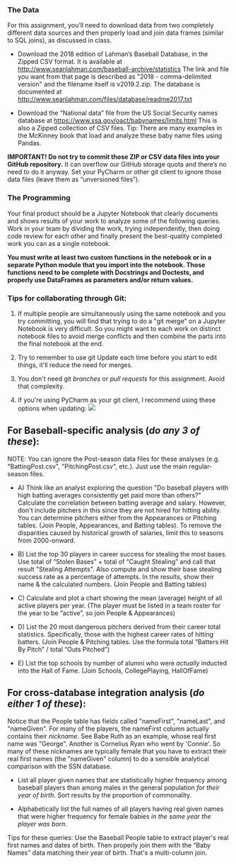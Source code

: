 
### The Data
For this assignment, you’ll need to download data from two completely
different data sources and then properly load and join data frames
(similar to SQL joins), as discussed in class.

* Download the 2018 edition of Lahman’s Baseball Database, in the Zipped
CSV format. It is available at
http://www.seanlahman.com/baseball-archive/statistics
The link and file you want from that page is described as 
"2018 - comma-delimited version" and the filename itself is v2019.2.zip. The 
database is documented at http://www.seanlahman.com/files/database/readme2017.txt

* Download the “National data” file from the US Social Security names
database at https://www.ssa.gov/oact/babynames/limits.html  This is also
a Zipped collection of CSV files.  Tip:  There are many examples in the
McKinney book that load and analyze these baby name files using Pandas.

**IMPORTANT!  Do not try to commit those ZIP or CSV data files into your
GitHub repository.**  It can overflow our GitHub storage quota and
there’s no need to do it anyway.  Set your PyCharm or other git client
to ignore those data files (leave them as “unversioned files”). 

### The Programming

Your final product should be a Jupyter Notebook that clearly documents 
and shows results of your work to analyze some of the following queries. Work 
in your team by dividing the work, trying independently, then doing
code review for each other and finally present the best-quality completed
work you can as a single notebook. 

**You must write at least two custom functions in the notebook or in a separate 
Python module that you import into the notebook.  Those functions need to be 
complete with Docstrings and Doctests, and properly use DataFrames as parameters 
and/or return values.**

### Tips for collaborating through Git:
1. If multiple people are simultaneously using the same notebook and you try 
committing, you will find that trying to do a "git merge" on a Jupyter 
Notebook is very difficult.  So you might want to each work on 
distinct notebook files to avoid merge conflicts and then combine 
the parts into the final notebook at the end.  

2. Try to remember to use git Update each time before you start to edit things, 
it'll reduce the need for merges.  

3. You don't need git _branches_ or _pull requests_ for this assignment. Avoid 
that complexity. 

4. If you're using PyCharm as your git client, I recommend using these options when updating:
![](Pycharm_git_update_dialog.png)

## For Baseball-specific analysis (__*do any 3 of these*__):

NOTE: You can ignore the Post-season data files for these analyses 
(e.g. "BattingPost.csv", "PitchingPost.csv", etc.). Just use the main 
regular-season files. 

* A) Think like an analyst exploring the question "Do baseball players with 
high batting averages consistently get paid more than others?"  Calculate the 
correlation between batting average and salary.  However, don't include 
pitchers in this since they are not hired for hitting ability. 
You can determine pitchers either from the Appearances or Pitching tables. 
(Join People, Appearances, and Batting tables).  To remove the disparities 
caused by historical growth of salaries, limit this to seasons from 
2000-onward.

* B) List the top 30 players in career success for stealing the most bases.  
Use total of “Stolen Bases” + total of “Caught Stealing” and call that result 
"Stealing Attempts". Also compute and show their base stealing success rate as 
a percentage of attempts.  In the results, show their name & the calculated 
numbers. (Join People and Batting tables)

* C) Calculate and plot a chart showing the mean (average) height of all
active players per year.  (The player must be listed in a team roster 
for the year to be “active”, so join People & Appearances)

* D) List the 20 most dangerous pitchers derived from their career total 
statistics.  Specifically, those with the highest career rates of hitting 
batters.  (Join People & Pitching tables.  Use the formula 
total “Batters Hit By Pitch” / total “Outs Pitched”)

* E) List the top schools by number of alumni who were _actually_ inducted into the
Hall of Fame. (Join Schools, CollegePlaying, HallOfFame)

## For cross-database integration analysis (__*do either 1 of these*__):

Notice that the People table has fields called "nameFirst", "nameLast", and 
"nameGiven".  For many of the players, the nameFirst column actually contains 
their _nickname_.  See Babe Ruth as an example, whose real first name was "George". 
Another is Cornelius Ryan who went by 'Connie'. So many of these nicknames are 
typically female that you have to extract their real first names (the 
"nameGiven" column) to do a sensible analytical comparison with the SSN database.

* List all player given names that are statistically higher frequency among
baseball players than among males in the general population _for their
year of birth_. Sort results by the proportion of commonality.

* Alphabetically list the full names of all players having real given names 
that were higher frequency for female babies _in the same year the player was born_.

Tips for these queries: Use the Baseball People table to extract player's 
real first names and dates of birth. Then properly join them with the 
“Baby Names” data matching their year of birth.  That's a multi-column join.
